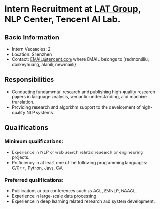 # Intern Recruitment at [LAT Group](lat.md), NLP Center, Tencent AI Lab. 

## Basic Information  

- Intern Vacancies: 2
- Location: Shenzhen
- Contact: EMAIL@tencent.com where EMAIL belongs to {redmondliu, donkeyhuang, alanili, newmanli}


## Responsibilities
- Conducting fundamental research and publishing high-quality research papers in language analysis, semantic understanding, and machine translation.
- Providing research and algorithm support to the development of high-quality NLP systems.


## Qualifications
### Minimum qualifications:
- Experience in NLP or web search related research or engineering projects.
- Proficiency in at least one of the following programming languages: C/C++, Python, Java, C#.


### Preferred qualifications:
- Publications at top conferences such as ACL, EMNLP, NAACL.
- Experience in large-scale data processing.
- Experience in deep learning related research and system development.
